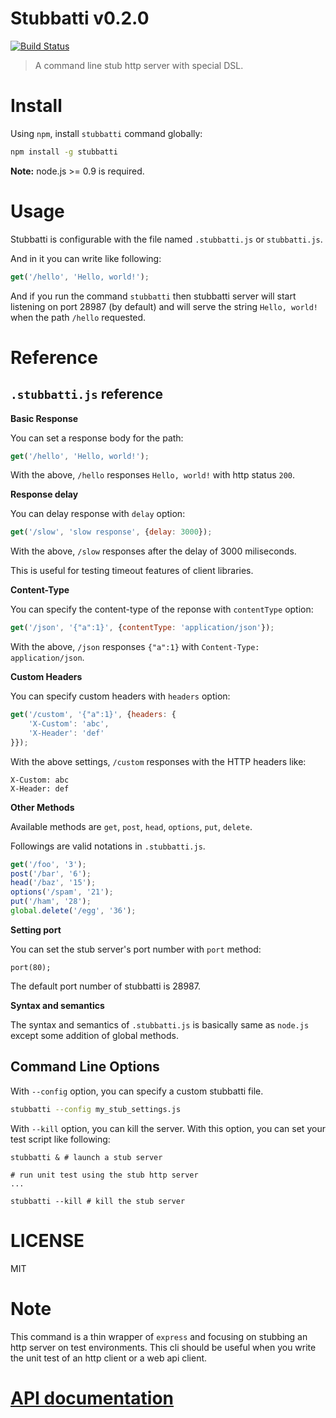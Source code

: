 # Stubbatti v0.2.0

[![Build Status](https://img.shields.io/travis/kt3k/stubbatti.svg?style=flat)](https://travis-ci.org/kt3k/stubbatti)

> A command line stub http server with special DSL.

# Install

Using `npm`, install `stubbatti` command globally:

```bash
npm install -g stubbatti
```

**Note:** node.js >= 0.9 is required.

# Usage

Stubbatti is configurable with the file named `.stubbatti.js` or `stubbatti.js`.

And in it you can write like following:

```js
get('/hello', 'Hello, world!');
```

And if you run the command `stubbatti` then stubbatti server will start listening on port 28987 (by default) and will serve the string `Hello, world!` when the path `/hello` requested.

# Reference

## `.stubbatti.js` reference

**Basic Response**

You can set a response body for the path:

```js
get('/hello', 'Hello, world!');
```

With the above, `/hello` responses `Hello, world!` with http status `200`.

**Response delay**

You can delay response with `delay` option:

```js
get('/slow', 'slow response', {delay: 3000});
```

With the above, `/slow` responses after the delay of 3000 miliseconds.

This is useful for testing timeout features of client libraries.

**Content-Type**

You can specify the content-type of the reponse with `contentType` option:

```js
get('/json', '{"a":1}', {contentType: 'application/json'});
```

With the above, `/json` responses `{"a":1}` with `Content-Type: application/json`.

**Custom Headers**

You can specify custom headers with `headers` option:

```js
get('/custom', '{"a":1}', {headers: {
    'X-Custom': 'abc',
    'X-Header': 'def'
}});
```

With the above settings, `/custom` responses with the HTTP headers like:

```
X-Custom: abc
X-Header: def
```

**Other Methods**

Available methods are `get`, `post`, `head`, `options`, `put`, `delete`.

Followings are valid notations in `.stubbatti.js`.

```js
get('/foo', '3');
post('/bar', '6');
head('/baz', '15');
options('/spam', '21');
put('/ham', '28');
global.delete('/egg', '36');
```

**Setting port**

You can set the stub server's port number with `port` method:

```
port(80);
```

The default port number of stubbatti is 28987.

**Syntax and semantics**

The syntax and semantics of `.stubbatti.js` is basically same as `node.js` except some addition of global methods.

## Command Line Options

With `--config` option, you can specify a custom stubbatti file.

```bash
stubbatti --config my_stub_settings.js
```

With `--kill` option, you can kill the server. With this option, you can set your test script like following:

```
stubbatti & # launch a stub server

# run unit test using the stub http server
...

stubbatti --kill # kill the stub server
```

# LICENSE

MIT

# Note

This command is a thin wrapper of `express` and focusing on stubbing an http server on test environments. This cli should be useful when you write the unit test of an http client or a web api client.

# [API documentation](http://kt3k.github.io/stubbatti/doc/v0.2.0/)
